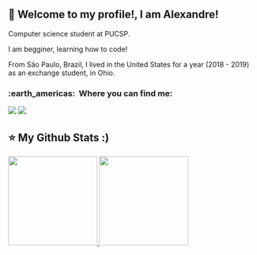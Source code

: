 ## 💜 Welcome to my profile!, I am <strong>Alexandre!</strong>





<p align="left"> 
 Computer science student at PUCSP.

 I am begginer, learning how to code!

 From São Paulo, Brazil, I lived in the United States for a year (2018 - 2019) as an exchange student, in Ohio.







<h3> :earth_americas: &nbsp;Where you can find me: </h3> 
<div> 
  <a href = "mailto:alexandre.s.jozala@gmail.com"><img src="https://img.shields.io/badge/-Gmail-%23333?style=for-the-badge&logo=gmail&logoColor=white" target="_blank"></a>
  <a href="https://www.linkedin.com/in/alejozala" target="_blank"><img src="https://img.shields.io/badge/-LinkedIn-%230077B5?style=for-the-badge&logo=linkedin&logoColor=white" target="_blank"></a> 




## ⭐ My Github Stats :)
  <a href="https://github.com/alejozala">
  <img height="180em" src="https://github-readme-stats.vercel.app/api?username=alejozala&show_icons=true&theme=dracula&include_all_commits=true&count_private=true"/>
  <img height="180em" src="https://github-readme-stats.vercel.app/api/top-langs/?username=alejozala&layout=compact&langs_count=7&theme=dracula"/>
